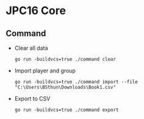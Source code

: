 # JPC16 Core

## Command
- Clear all data
  ```
  go run -buildvcs=true ./command clear
  ```
- Import player and group
  ```
  go run -buildvcs=true ./command import --file "C:\Users\BSthun\Downloads\Book1.csv"
  ```
- Export to CSV
  ```
  go run -buildvcs=true ./command export
  ```